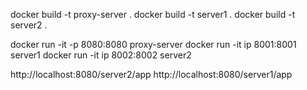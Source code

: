 docker build -t proxy-server .
docker build -t server1 .
docker build -t server2 .

docker run -it -p 8080:8080 proxy-server
docker run -it ip 8001:8001 server1
docker run -it ip 8002:8002 server2

http://localhost:8080/server2/app
http://localhost:8080/server1/app
